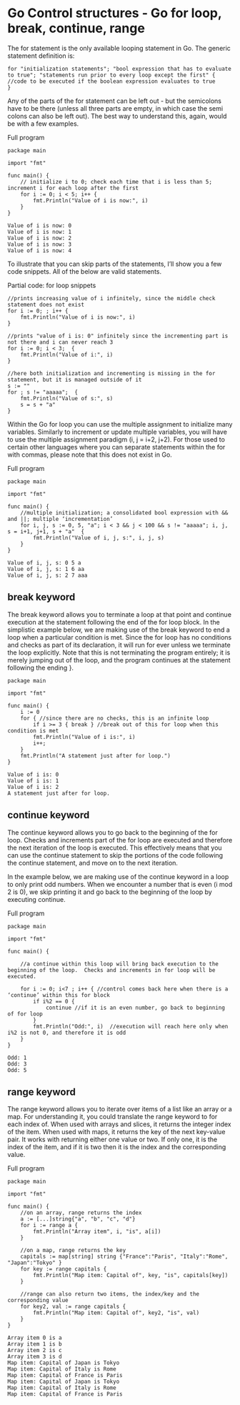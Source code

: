 # Go Control structures - Go for loop, break, continue, range

The for statement is the only available looping statement in Go. The generic statement definition is:

```text
for "initialization statements"; "bool expression that has to evaluate to true"; "statements run prior to every loop except the first" {
//code to be executed if the boolean expression evaluates to true
}
```

Any of the parts of the for statement can be left out - but the semicolons have to be there \(unless all three parts are empty, in which case the semi colons can also be left out\). The best way to understand this, again, would be with a few examples.

Full program

```text
package main

import "fmt"

func main() {
    // initialize i to 0; check each time that i is less than 5; increment i for each loop after the first
    for i := 0; i < 5; i++ {
        fmt.Println("Value of i is now:", i)
    }
}
```

```text
Value of i is now: 0
Value of i is now: 1
Value of i is now: 2
Value of i is now: 3
Value of i is now: 4
```

To illustrate that you can skip parts of the statements, I’ll show you a few code snippets. All of the below are valid statements.

Partial code: for loop snippets

```text
//prints increasing value of i infinitely, since the middle check statement does not exist
for i := 0; ; i++ {
    fmt.Println("Value of i is now:", i)
}

//prints "value of i is: 0" infinitely since the incrementing part is not there and i can never reach 3
for i := 0; i < 3;  {
    fmt.Println("Value of i:", i)
}

//here both initialization and incrementing is missing in the for statement, but it is managed outside of it
s := ""
for ; s != "aaaaa";  {
    fmt.Println("Value of s:", s)
    s = s + "a"
}
```

Within the Go for loop you can use the multiple assignment to initialize many variables. Similarly to increment or update multiple variables, you will have to use the multiple assignment paradigm \(i, j = i+2, j+2\). For those used to certain other languages where you can separate statements within the for with commas, please note that this does not exist in Go.

Full program

```text
package main

import "fmt"

func main() {
    //multiple initialization; a consolidated bool expression with && and ||; multiple ‘incrementation’
    for i, j, s := 0, 5, "a"; i < 3 && j < 100 && s != "aaaaa"; i, j, s = i+1, j+1, s + "a"  {
        fmt.Println("Value of i, j, s:", i, j, s)
    }
}
```

```text
Value of i, j, s: 0 5 a
Value of i, j, s: 1 6 aa
Value of i, j, s: 2 7 aaa
```

## break keyword

The break keyword allows you to terminate a loop at that point and continue execution at the statement following the end of the for loop block. In the simplistic example below, we are making use of the break keyword to end a loop when a particular condition is met. Since the for loop has no conditions and checks as part of its declaration, it will run for ever unless we terminate the loop explicitly. Note that this is not terminating the program entirely; it is merely jumping out of the loop, and the program continues at the statement following the ending }.

```text
package main

import "fmt"

func main() {
    i := 0
    for { //since there are no checks, this is an infinite loop
        if i >= 3 { break } //break out of this for loop when this condition is met
        fmt.Println("Value of i is:", i)
        i++;
    }
    fmt.Println("A statement just after for loop.") 
}
```

```text
Value of i is: 0
Value of i is: 1
Value of i is: 2
A statement just after for loop.
```

## continue keyword

The continue keyword allows you to go back to the beginning of the for loop. Checks and increments part of the for loop are executed and therefore the next iteration of the loop is executed. This effectively means that you can use the continue statement to skip the portions of the code following the continue statement, and move on to the next iteration.

In the example below, we are making use of the continue keyword in a loop to only print odd numbers. When we encounter a number that is even \(i mod 2 is 0\), we skip printing it and go back to the beginning of the loop by executing continue.

Full program

```text
package main

import "fmt"

func main() {

    //a continue within this loop will bring back execution to the beginning of the loop.  Checks and increments in for loop will be executed.

    for i := 0; i<7 ; i++ { //control comes back here when there is a ‘continue’ within this for block
        if i%2 == 0 { 
            continue //if it is an even number, go back to beginning of for loop
        }
        fmt.Println("Odd:", i)  //execution will reach here only when i%2 is not 0, and therefore it is odd
    }
}
```

```text
Odd: 1
Odd: 3
Odd: 5
```

## range keyword

The range keyword allows you to iterate over items of a list like an array or a map. For understanding it, you could translate the range keyword to for each index of. When used with arrays and slices, it returns the integer index of the item. When used with maps, it returns the key of the next key-value pair. It works with returning either one value or two. If only one, it is the index of the item, and if it is two then it is the index and the corresponding value.

Full program

```text
package main

import "fmt"

func main() {
    //on an array, range returns the index
    a := [...]string{"a", "b", "c", "d"}
    for i := range a {
        fmt.Println("Array item", i, "is", a[i])
    }

    //on a map, range returns the key 
    capitals := map[string] string {"France":"Paris", "Italy":"Rome", "Japan":"Tokyo" }
    for key := range capitals {
        fmt.Println("Map item: Capital of", key, "is", capitals[key])
    }

    //range can also return two items, the index/key and the corresponding value 
    for key2, val := range capitals {
        fmt.Println("Map item: Capital of", key2, "is", val)
    }
}
```

```text
Array item 0 is a
Array item 1 is b
Array item 2 is c
Array item 3 is d
Map item: Capital of Japan is Tokyo
Map item: Capital of Italy is Rome
Map item: Capital of France is Paris
Map item: Capital of Japan is Tokyo
Map item: Capital of Italy is Rome
Map item: Capital of France is Paris
```

